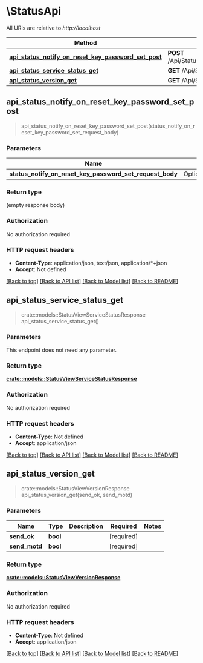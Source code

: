 # \StatusApi

All URIs are relative to *http://localhost*

Method | HTTP request | Description
------------- | ------------- | -------------
[**api_status_notify_on_reset_key_password_set_post**](StatusApi.md#api_status_notify_on_reset_key_password_set_post) | **POST** /Api/Status/NotifyOnResetKeyPasswordSet | 
[**api_status_service_status_get**](StatusApi.md#api_status_service_status_get) | **GET** /Api/Status/ServiceStatus | 
[**api_status_version_get**](StatusApi.md#api_status_version_get) | **GET** /Api/Status/Version | 



## api_status_notify_on_reset_key_password_set_post

> api_status_notify_on_reset_key_password_set_post(status_notify_on_reset_key_password_set_request_body)


### Parameters


Name | Type | Description  | Required | Notes
------------- | ------------- | ------------- | ------------- | -------------
**status_notify_on_reset_key_password_set_request_body** | Option<[**StatusNotifyOnResetKeyPasswordSetRequestBody**](StatusNotifyOnResetKeyPasswordSetRequestBody.md)> |  |  |

### Return type

 (empty response body)

### Authorization

No authorization required

### HTTP request headers

- **Content-Type**: application/json, text/json, application/*+json
- **Accept**: Not defined

[[Back to top]](#) [[Back to API list]](../README.md#documentation-for-api-endpoints) [[Back to Model list]](../README.md#documentation-for-models) [[Back to README]](../README.md)


## api_status_service_status_get

> crate::models::StatusViewServiceStatusResponse api_status_service_status_get()


### Parameters

This endpoint does not need any parameter.

### Return type

[**crate::models::StatusViewServiceStatusResponse**](StatusViewServiceStatusResponse.md)

### Authorization

No authorization required

### HTTP request headers

- **Content-Type**: Not defined
- **Accept**: application/json

[[Back to top]](#) [[Back to API list]](../README.md#documentation-for-api-endpoints) [[Back to Model list]](../README.md#documentation-for-models) [[Back to README]](../README.md)


## api_status_version_get

> crate::models::StatusViewVersionResponse api_status_version_get(send_ok, send_motd)


### Parameters


Name | Type | Description  | Required | Notes
------------- | ------------- | ------------- | ------------- | -------------
**send_ok** | **bool** |  | [required] |
**send_motd** | **bool** |  | [required] |

### Return type

[**crate::models::StatusViewVersionResponse**](StatusViewVersionResponse.md)

### Authorization

No authorization required

### HTTP request headers

- **Content-Type**: Not defined
- **Accept**: application/json

[[Back to top]](#) [[Back to API list]](../README.md#documentation-for-api-endpoints) [[Back to Model list]](../README.md#documentation-for-models) [[Back to README]](../README.md)

